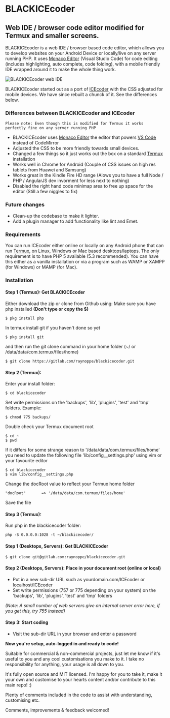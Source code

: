 # BLACKICEcoder

## Web IDE / browser code editor modified for Termux and smaller screens.


BLACKICEcoder is a web IDE / browser based code editor, which allows you to develop websites on your Android Device or locally/live on any server running PHP. It uses [Monaco Editor](https://microsoft.github.io/monaco-editor/) (Visual Studio Code) for code editing (includes highlighting, auto complete, code folding), with a mobile friendly IDE wrapped around it to make the whole thing work. 

<img src="https://static1.squarespace.com/static/5a844ad5cf81e008d8b943b8/t/5c35e8f721c67c3150fc0c5b/1547037077315/blackicecoder.jpg" alt="BLACKICEcoder web IDE">

BLACKICEcoder started out as a port of [ICEcoder](https://icecoder.net/) with the CSS adjusted for mobile devices. We have since rebuilt a chunck of it. See the differences below.

### Differences between BLACKICEcoder and ICEcoder

`Please note: Even though this is modified for Termux it works perfectly fine on any server running PHP`

* BLACKICEcoder uses [Monaco Editor](https://microsoft.github.io/monaco-editor/) the editor that powers [VS Code](https://code.visualstudio.com/) instead of CodeMirror
* Adjusted the CSS to be more friendly towards small devices. 
* Changed a few things so it just works out the box on a standard [Termux](https://termux.com/) installation
* Works well in Chrome for Android (Couple of CSS issues on high res tablets from Huawei and Samsung)
* Works great in the Kindle Fire HD range (Alows you to have a full Node / PHP / AngularJS dev invorment for less next to nothing)
* Disabled the right hand code minimap area to free up space for the editor (Still a few niggles to fix)

### Future changes

* Clean-up the codebase to make it lighter.
* Add a plugin manager to add functionality like lint and Emet.

### Requirements

You can run ICEcoder either online or locally on any Android phone that can run [Termux](https://termux.com/), on Linux, Windows or Mac based desktops/laptops. The only requirement is to have PHP 5 available (5.3 recommended). You can have this either as a vanilla installation or via a program such as WAMP or XAMPP (for Windows) or MAMP (for Mac).

### Installation

#### Step 1 (Termux): Get BLACKICEcoder

Either download the zip or clone from Github using:
Make sure you have php installed **(Don't type or copy the $)**
```
$ pkg install php
```
In termux install git if you haven't done so yet
```
$ pkg install git
```
and then run the git clone command in your home folder (~/ or /data/data/com.termux/files/home)
```
$ git clone https://gitlab.com/raynoppe/blackicecoder.git
```

#### Step 2 (Termux):
Enter your install folder:
```
$ cd blackicecoder
```
Set write permissions on the 'backups', 'lib', 'plugins', 'test' and 'tmp' folders.
Example: 
```
$ chmod 775 backups/
```
Double check your Termux document root
```
$ cd ~
$ pwd
```
If it differs for some strange reason to '/data/data/com.termux/files/home' you need to update the following file 'lib/config__settings.php' using vim or your favourite editor
```
$ cd blackicecoder
$ vim lib/config__settings.php
```
Change the docRoot value to reflect your Termux home folder 
```
"docRoot"		=> '/data/data/com.termux/files/home' 
```
Save the file

#### Step 3 (Termux):
Run php in the blackicecoder folder: 
```
php -S 0.0.0.0:1028 -t ~/blackicecoder/
```

#### Step 1 (Desktops, Servers): Get BLACKICEcoder
```
$ git clone git@gitlab.com:raynoppe/blackicecoder.git
```

#### Step 2 (Desktops, Servers): Place in your document root (online or local)

* Put in a new sub-dir URL such as yourdomain.com/ICEcoder or localhost/ICEcoder
* Set write permissions (757 or 775 depending on your system) on the 'backups', 'lib', 'plugins', 'test' and 'tmp' folders

*(Note: A small number of web servers give an internal server error here, if you get this, try 755 instead)*

#### Step 3: Start coding

* Visit the sub-dir URL in your browser and enter a password

**Now you're setup, auto-logged in and ready to code!**

Suitable for commercial & non-commercial projects, just let me know if it's useful to you and any cool customisations you make to it. I take no responsibility for anything, your usage is all down to you.

It's fully open source and MIT licensed. I'm happy for you to take it, make it your own and customise to your hearts content and/or contribute to this main repo! :)

Plenty of comments included in the code to assist with understanding, customising etc.

Comments, improvements & feedback welcomed!
